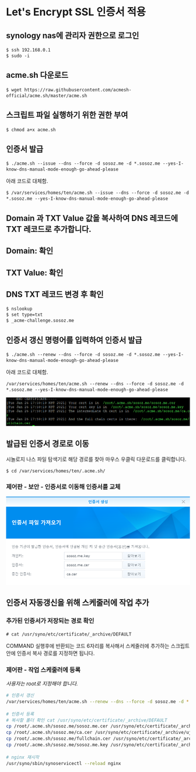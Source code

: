 # Let's Encrypt SSL 인증서 적용

## synology nas에 관리자 권한으로 로그인
```
$ ssh 192.168.0.1
$ sudo -i
```
## acme.sh 다운로드
```
$ wget https://raw.githubusercontent.com/acmesh-official/acme.sh/master/acme.sh
```
## 스크립트 파일 실행하기 위한 권한 부여
```
$ chmod a+x acme.sh
```
## 인증서 발급
```
$ ./acme.sh --issue --dns --force -d sosoz.me -d *.sosoz.me --yes-I-know-dns-manual-mode-enough-go-ahead-please
```
아래 코드로 대체함.
```
$ /var/services/homes/ten/acme.sh --issue --dns --force -d sosoz.me -d *.sosoz.me --yes-I-know-dns-manual-mode-enough-go-ahead-please
```
## Domain 과 TXT Value 값을 복사하여 DNS 레코드에 TXT 레코드로 추가합니다.

## Domain: 확인
## TXT Value: 확인
## DNS TXT 레코드 변경 후 확인
```
$ nslookup
$ set type=txt
$ _acme-challenge.sosoz.me
```
## 인증서 갱신 명령어를 입력하여 인증서 발급
```
$ ./acme.sh --renew --dns --force -d sosoz.me -d *.sosoz.me --yes-I-know-dns-manual-mode-enough-go-ahead-please
```
아래 코드로 대체함.
```
/var/services/homes/ten/acme.sh --renew --dns --force -d sosoz.me -d *.sosoz.me --yes-I-know-dns-manual-mode-enough-go-ahead-please
```


![dependencies](/2021-01-26_180047.png)

## 발급된 인증서 경로로 이동
시놀로지 나스 파일 탐색기로 해당 경로를 찾아 마우스 우클릭 다운로드를 클릭합니다.
```
$ cd /var/services/homes/ten/.acme.sh/
```

### 제어판 - 보안 - 인증서로 이동해 인증서를 교체
![dependencies](/20210416_getcert.png)



## 인증서 자동갱신을 위해 스케줄러에 작업 추가

### 추가된 인증서가 저장되는 경로 확인
```
# cat /usr/syno/etc/certificate/_archive/DEFAULT

```
COMMAND 실행후에 반환되는 코드 6자리를 복사해서 스케줄러에 추가하는 스크립트안에 인증서 복사 경로를 지정하면 됩니다.

### 제어판 - 작업 스케줄러에 등록 

*사용자는 root로 지정해야 합니다.*

```bash
# 인증서 갱신
/var/services/homes/ten/acme.sh --renew --dns --force -d sosoz.me -d *.sosoz.me --yes-I-know-dns-manual-mode-enough-go-ahead-please

# 인증서 등록
# 복사할 폴더 확인 cat /usr/syno/etc/certificate/_archive/DEFAULT
cp /root/.acme.sh/sosoz.me/sosoz.me.cer /usr/syno/etc/certificate/_archive/uj1Otz/cert.pem
cp /root/.acme.sh/sosoz.me/ca.cer /usr/syno/etc/certificate/_archive/uj1Otz/chain.pem
cp /root/.acme.sh/sosoz.me/fullchain.cer /usr/syno/etc/certificate/_archive/uj1Otz/fullchain.pem
cp /root/.acme.sh/sosoz.me/sosoz.me.key /usr/syno/etc/certificate/_archive/uj1Otz/privkey.pem

# nginx 재시작
/usr/syno/sbin/synoservicectl --reload nginx
```


